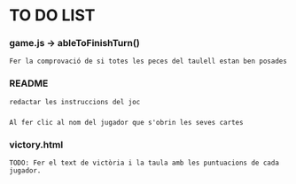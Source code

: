 
# TO DO LIST

### game.js -> ableToFinishTurn()
    Fer la comprovació de si totes les peces del taulell estan ben posades

### README
    redactar les instruccions del joc

###
    Al fer clic al nom del jugador que s'obrin les seves cartes

### victory.html
    TODO: Fer el text de victòria i la taula amb les puntuacions de cada jugador.